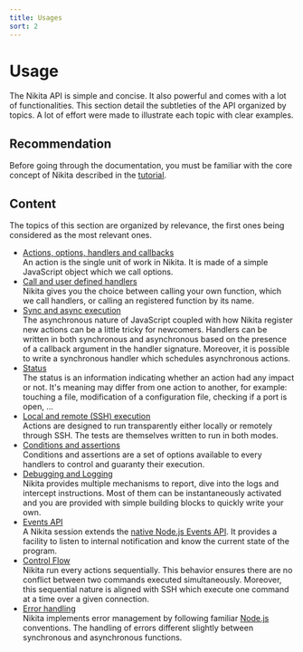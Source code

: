 ```yaml
---
title: Usages
sort: 2
---
```


# Usage

The Nikita API is simple and concise. It also powerful and comes with a lot of functionalities. This section detail the subtleties of the API organized by topics. A lot of effort were made to illustrate each topic with clear examples.

## Recommendation

Before going through the documentation, you must be familiar with the core concept of Nikita described in the [tutorial](/about/tutorial).

## Content

The topics of this section are organized by relevance, the first ones being considered as the most relevant ones. 

* [Actions, options, handlers and callbacks](/usages/actions/)   
  An action is the single unit of work in Nikita. It is made of a simple JavaScript object which we call options.
* [Call and user defined handlers](/usages/call/)   
  Nikita gives you the choice between calling your own function, which we call handlers, or calling an registered function by its name.
* [Sync and async execution](/usages/sync_async/)   
  The asynchronous nature of JavaScript coupled with how Nikita register new actions can be a little tricky for newcomers. Handlers can be written in both synchronous and asynchronous based on the presence of a callback argument in the handler signature. Moreover, it is possible to write a synchronous handler which schedules asynchronous actions.
* [Status](/usages/status/)   
  The status is an information indicating whether an action had any impact or not. It's meaning may differ from one action to another, for example: touching a file, modification of a configuration file, checking if a port is open, ...
* [Local and remote (SSH) execution](/usages/local_remote/)   
  Actions are designed to run transparently either locally or remotely through SSH. The tests are themselves written to run in both modes.
* [Conditions and assertions](/usages/conditions_assertions/)   
  Conditions and assertions are a set of options available to every handlers to control and guaranty their execution.
* [Debugging and Logging](/usages/logging_debugging/)   
  Nikita provides multiple mechanisms to report, dive into the logs and intercept instructions. Most of them can be instantaneously activated and you are provided with simple building blocks to quickly write your own.
* [Events API](/usages/events/)   
  A Nikita session extends the [native Node.js Events API](https://nodejs.org/api/events.html). It provides a facility to listen to internal notification and know the current state of the program.
* [Control Flow](/usages/control_flow/)   
  Nikita run every actions sequentially. This behavior ensures there are no conflict between two commands executed simultaneously. Moreover, this sequential nature is aligned with SSH which execute one command at a time over a given connection.
* [Error handling](/usages/error/)   
  Nikita implements error management by following familiar [Node.js](https://nodejs.org) conventions. The handling of errors different slightly between synchronous and asynchronous functions.
